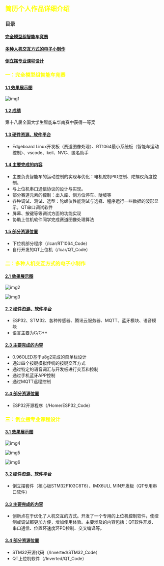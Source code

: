 ## <font color="yellow">简历个人作品详细介绍</font>
### <a name="目录"></a>目录

#### [完全模型组智能车竞赛](#第一部分)
#### [多种人机交互方式的电子小制作](#第二部分)
#### [倒立摆专业课程设计](#第三部分)

### <font color="yellow"><a name="第一部分"></a>一：完全模型组智能车竞赛</font>
#### [1.1 效果展示图](#1.1)

![img1](https://github.com/ping-huyang/Introduce/blob/main/img/Icar_1.png)
#### [1.2 成绩](#1.2)
第十八届全国大学生智能车华南赛中获得一等奖
#### [1.3 硬件资源、软件平台](#1.3)
- Edgeboard Linux开发板（赛道图像处理）、RT1064最小系统板（智能车运动控制）、vscode、keil、NVC、匿名助手
#### [1.4 主要完成的内容](#1.4)
- 主要负责智能车的运动控制的实现与优化：电机舵机PID控制、陀螺仪角度控制。
- 与上位机串口通信协议的设计与实现。
- 部分赛道元素的控制：出入库、侧方位停车、陡坡等
- 各种调试、测试、选型：陀螺仪性能测试与选择、程序运行一些数据的波形显示，QT串口调试软件
- 屏幕、按键等等调试方面的功能实现
- 协助上位机软件同学完成赛道图像处理算法
#### [1.5 部分资源位置](#1.5)
- 下位机部分程序（/Icar/RT1064_Code）
- 自行开发的QT上位机（/Icar/QT_Code）

### <font color="yellow"><a name="第二部分"></a>二：多种人机交互方式的电子小制作</font>
#### [2.1 效果展示图](#2.1)

![img2](https://github.com/ping-huyang/Introduce/blob/main/img/PCB1.png)

![img3](https://github.com/ping-huyang/Introduce/blob/main/img/Home1.png)

#### [2.2 硬件资源、软件平台](#2.2)
- ESP32、STM32、各种传感器、腾讯云服务器、MQTT、蓝牙模块、语音模块
- 语言主要为C/C++
#### [2.3 主要完成的内容](#2.3)
- 0.96OLED基于u8g2完成的菜单栏设计
- 通过四个按键模拟传统的按键交互方式
- 通过特定的语音词汇与开发板进行交互和控制
- 通过手机蓝牙APP控制
- 通过MQTT远程控制
#### [2.4 部分资源位置](#2.3)
- ESP32开源程序（/Home/ESP32_Code）

### <font color="yellow"><a name="第三部分"></a>三：倒立摆专业课程设计</font>
#### [3.1 效果展示图](#3.1)
![img4](https://github.com/ping-huyang/Introduce/blob/main/img/Inverted1.png)

![img5](https://github.com/ping-huyang/Introduce/blob/main/img/Inverted2.png)

![img6](https://github.com/ping-huyang/Introduce/blob/main/img/Inverted3.png)
#### [3.2 硬件资源、软件平台](#3.2)
- 倒立摆套件（核心板STM32F103C8T6）、IMX6ULL MIN开发板（QT专用串口软件）
#### [3.3 主要完成的内容](#3.3)
- 创新点在于优化了人机交互的方式。开发了一个专用的上位机控制软件，使控制或调试都更加方便，增加使用体验。主要涉及的内容包括：QT软件开发、串口通信、位置环速度环PD控制、交叉编译等。
#### [3.4 部分资源位置](#3.3)
- STM32开源代码（/Inverted/STM32_Code）
- QT上位机软件（/Inverted/QT_Code）
